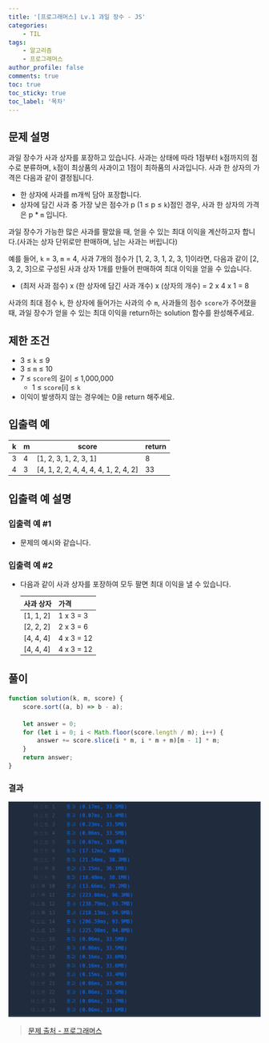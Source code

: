 ```yaml
---
title: '[프로그래머스] Lv.1 과일 장수 - JS'
categories:
    - TIL
tags:
    - 알고리즘
    - 프로그래머스
author_profile: false
comments: true
toc: true
toc_sticky: true
toc_label: '목차'
---
```


## 문제 설명

과일 장수가 사과 상자를 포장하고 있습니다. 사과는 상태에 따라 1점부터 `k`점까지의 점수로 분류하며, `k`점이 최상품의 사과이고 1점이 최하품의 사과입니다. 사과 한 상자의 가격은 다음과 같이 결정됩니다.

-   한 상자에 사과를 m개씩 담아 포장합니다.
-   상자에 담긴 사과 중 가장 낮은 점수가 p (1 ≤ p ≤ `k`)점인 경우, 사과 한 상자의 가격은 p \* `m` 입니다.

과일 장수가 가능한 많은 사과를 팔았을 때, 얻을 수 있는 최대 이익을 계산하고자 합니다.(사과는 상자 단위로만 판매하며, 남는 사과는 버립니다)

예를 들어, `k` = 3, `m` = 4, 사과 7개의 점수가 [1, 2, 3, 1, 2, 3, 1]이라면, 다음과 같이 [2, 3, 2, 3]으로 구성된 사과 상자 1개를 만들어 판매하여 최대 이익을 얻을 수 있습니다.

-   (최저 사과 점수) x (한 상자에 담긴 사과 개수) x (상자의 개수) = 2 x 4 x 1 = 8

사과의 최대 점수 `k`, 한 상자에 들어가는 사과의 수 `m`, 사과들의 점수 `score`가 주어졌을 때, 과일 장수가 얻을 수 있는 최대 이익을 return하는 solution 함수를 완성해주세요.

## 제한 조건

-   3 ≤ `k` ≤ 9
-   3 ≤ `m` ≤ 10
-   7 ≤ `score`의 길이 ≤ 1,000,000
    -   1 ≤ `score`[i] ≤ `k`
-   이익이 발생하지 않는 경우에는 0을 return 해주세요.

## 입출력 예

| k   | m   | score                                | return |
| --- | --- | ------------------------------------ | ------ |
| 3   | 4   | [1, 2, 3, 1, 2, 3, 1]                | 8      |
| 4   | 3   | [4, 1, 2, 2, 4, 4, 4, 4, 1, 2, 4, 2] | 33     |

## 입출력 예 설명

### 입출력 예 #1

-   문제의 예시와 같습니다.

### 입출력 예 #2

-   다음과 같이 사과 상자를 포장하여 모두 팔면 최대 이익을 낼 수 있습니다.

    | 사과 상자 | 가격       |
    | --------- | ---------- |
    | [1, 1, 2] | 1 x 3 = 3  |
    | [2, 2, 2] | 2 x 3 = 6  |
    | [4, 4, 4] | 4 x 3 = 12 |
    | [4, 4, 4] | 4 x 3 = 12 |

## 풀이

```javascript
function solution(k, m, score) {
    score.sort((a, b) => b - a);

    let answer = 0;
    for (let i = 0; i < Math.floor(score.length / m); i++) {
        answer += score.slice(i * m, i * m + m)[m - 1] * m;
    }
    return answer;
}
```

### 결과

![result](/assets/images/2023/09/05/algorithm-53-result.png)

> [문제 출처 - 프로그래머스](https://school.programmers.co.kr/learn/courses/30/lessons/135808)
